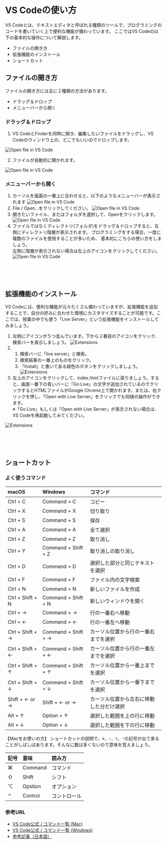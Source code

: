 # VS Codeの使い方

VS Codeとは、テキストエディタと呼ばれる種類のツールで、プログラミングのコードを書いていく上で便利な機能が備わっています。
ここではVS Codeの以下の基本的な操作について解説します。
- ファイルの開き方
- 拡張機能のインストール
- ショートカット

## ファイルの開き方
ファイルの開き方には主に２種類の方法があります。
- ドラッグ＆ドロップ
- メニューバーから開く

### ドラッグ＆ドロップ
1. VS CodeとFinderを同時に開き、編集したいファイルをドラッグし、VS Codeのウィンドウ上の、どこでもいいのでドロップします。

![Open file in VS Code](./img/html/vs_open_file.png)

2. ファイルが自動的に開かれます。

![Open file in VS Code](./img/html/vs_opened_file.png)


### メニューバーから開く

1. カーソルを画面の一番上に合わせると、以下のようなメニューバーが表示されます
![Open file in VS Code](./img/html/vs_menubar.png)
2. File / Open...をクリックしてください。
![Open file in VS Code](./img/html/vs_open_from_menu1.png)
3.  開きたいファイル、またはフォルダを選択して、Openをクリックします。
![Open file in VS Code](./img/html/vs_open_from_menu2.png)
1. ファイルではなくディレクトリ(フォルダ)をドラッグ＆ドロップすると、左側にディレクトリ階層が表示されます。 プログラミングをする場合、一度に複数のファイルを使用することが多いため、 基本的にこちらの使い方をしましょう。
<br>左側に階層が表示されない場合は左上のアイコンをクリックしてください。
![Open file in VS Code](./img/html/vs_opened_folder.png)


<br>
<br>
<br>

## 拡張機能のインストール

VS Codeには、便利な機能が元々たくさん備わっていますが、拡張機能を追加することで、自分の好みに合わせた環境にカスタマイズすることが可能です。ここでは、授業の中でも使う「Live Server」という拡張機能をインストールしてみましょう。

1. 左側にアイコンが５つ並んでいます。下から２番目のアイコンをクリック、検索バーを表示しましょう。
![Extensions](./img/html/vs_extention1.png)
2. 1. 検索バーに「live server」と検索。
   2. 検索結果の一番上のものをクリック。
   3. 「Install」と書いてある緑色のボタンをクリックしましょう。
![Extensions](./img/html/vs_extension2.png)
1. 左上のアイコンをクリックして、index.htmlファイルに戻りましょう。すると、画面一番下の青いバーに「Go Live」の文字が追加されているのでクリックするとHTMLファイルがGoogle Chrome上で開かれます。または、右クリックを押し、「Open with Live Server」をクリックでも同様の操作ができます。
<br>※「Go Live」もしくは「Open with Live Server」が表示されない場合は、VS Codeを再起動してみてください。

![Extensions](./img/html/vs_extension3.png)

<br>
<br>
<br>

## ショートカット

### よく使うコマンド
|macOS|Windows|コマンド
|:---| :--- | :--- |
|Ctrl + C|Command + C|コピー|
|Ctrl + X|Command + X|切り取り|
|Ctrl + S|Command + S|保存|
|Ctrl + A|Command + A|全て選択|
|Ctrl + Z|Command + Z|取り消し|
|Ctrl + Y|Command + Shift + Z|取り消しの取り消し|
|Ctrl + D|Command + D|選択した部分と同じテキストを選択|
|Ctrl + F|Command + F|ファイル内の文字検索|
|Ctrl + N|Command + N|新しいファイルを作成|
|Ctrl + Shift + N|Command + Shift + N|新しいウィンドウを開く|
|Ctrl + →|Command + →|行の一番右へ移動|
|Ctrl + ←|Command + ←|行の一番左へ移動|
|Ctrl + Shift + →|Command + Shift + →|カーソル位置から行の一番右までを選択|
|Ctrl + Shift + ←|Command + Shift + ←|カーソル位置から行の一番左までを選択|
|Ctrl + Shift + ↑|Command + Shift + ↑|カーソル位置から一番上までを選択|
|Ctrl + Shift + ↓|Command + Shift + ↓|カーソル位置から一番下までを選択|
|Shift + ← or →|Shift + ← or →|カーソル位置から左右に移動した分だけ選択|
|Alt + ↑|Option + ↑|選択した範囲を上の行に移動|
|Alt + ↓|Option + ↓|選択した範囲を下の行に移動|

【Macをお使いの方】
ショートカットの説明で、```⌘, ⇧, ⌥, ⌃```の記号が出て来ることがしばしばあります。そんなに数は多くないので意味を覚えましょう。

|記号|意味|読み方|
|:---| :--- |:--- |
|⌘|Command | コマンド|
|⇧|Shift|シフト|
|⌥|Opstion|オプション|
|⌃|Control|コントロール|

### 参考URL
- [VS Code公式 / コマンド一覧 (Mac)](https://code.visualstudio.com/shortcuts/keyboard-shortcuts-macos.pdf)
- [VS Code公式 / コマンド一覧 (Windows)](https://code.visualstudio.com/shortcuts/keyboard-shortcuts-windows.pdf)
- [参考記事（日本語）](https://qiita.com/oruponu/items/ae9c720d4522c1606daf)

<!-- ### 一般
|macOS|Windows|コマンド
|:---| :--- | :--- |
|Ctrl+Shift+P, F1|⇧⌘P, F1|すべてのコマンドの表示|
|Ctrl+P|⌘P|クイックオープン|
|Ctrl+Shift+N|⇧⌘N|新しいウィンドウ|
|Ctrl+Shift+W|⌘W|ウィンドウを閉じる|
|Ctrl+K Ctrl+S|⌘K ⌘S|キーボード ショートカットを開く| -->

<!-- 
### 基本編集
|macOS|Windows|コマンド
|:---| :--- | :--- |
|Ctrl+X|⌘X|切り取り|
|Ctrl+C|⌘C|コピー|
|Alt+↓|⌥↓|行を下へ移動|
|Alt+↑|⌥↑|行を上へ移動|
|Shift+Alt+↓|⇧⌥↓|行を下へコピー|
|Shift+Alt+↑|⇧⌥↑|行を上へコピー|
|Ctrl+Shift+K|⇧⌘K|行の削除|
|Ctrl+Enter|⌘Enter|行を下に挿入|
|Ctrl+Shift+Enter|⇧⌘Enter|行を上に挿入|
|Ctrl+Shift+\|⇧⌘\|ブラケットへ移動|
|Ctrl+]|⌘]|行のインデント|
|Ctrl+[|⌘[|行のインデント解除|
|Ctrl+Home|⌘↑|先頭に移動|
|Ctrl+End|⌘↓|末尾に移動|
|Ctrl+/|⌘/|行コメントの切り替え|
|Shift+Alt+A|⇧⌥A|ブロック コメントの切り替え|
|Alt+Z|⌥Z|折り返しの切り替え|
 -->
